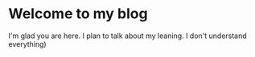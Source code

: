 # Welcome to my blog

I'm glad you are here. I plan to talk about my leaning.
I don't understand everything)
